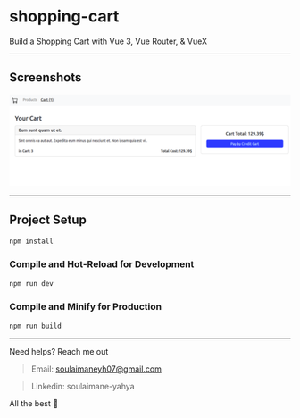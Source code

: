 # shopping-cart

Build a Shopping Cart with Vue 3, Vue Router, & VueX

---
## Screenshots

<img src="./public/img/checkout-page.png" />

---

## Project Setup

```sh
npm install
```

### Compile and Hot-Reload for Development

```sh
npm run dev
```

### Compile and Minify for Production

```sh
npm run build
```

----- 
Need helps? Reach me out

> Email: soulaimaneyh07@gmail.com

> Linkedin: soulaimane-yahya

All the best :beer:
